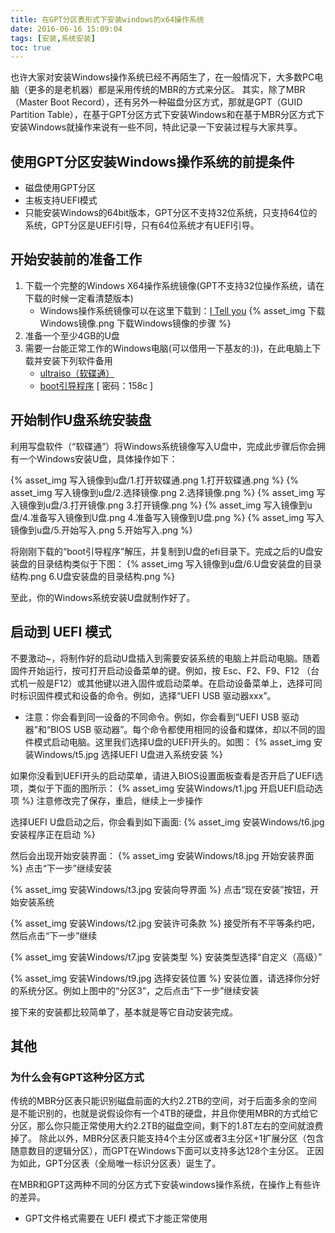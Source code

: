 ```yaml
---
title: 在GPT分区表形式下安装windows的x64操作系统
date: 2016-06-16 15:09:04
tags: [安装,系统安装]
toc: true
---
```

也许大家对安装Windows操作系统已经不再陌生了，在一般情况下，大多数PC电脑（更多的是老机器）都是采用传统的MBR的方式来分区。
其实，除了MBR（Master Boot Record），还有另外一种磁盘分区方式，那就是GPT（GUID Partition Table），在基于GPT分区方式下安装Windows和在基于MBR分区方式下安装Windows就操作来说有一些不同，特此记录一下安装过程与大家共享。
<!-- more --> 

## 使用GPT分区安装Windows操作系统的前提条件
- 磁盘使用GPT分区
- 主板支持UEFI模式
- 只能安装Windows的64bit版本，GPT分区不支持32位系统，只支持64位的系统，GPT分区是UEFI引导，只有64位系统才有UEFI引导。

## 开始安装前的准备工作
1. 下载一个完整的Windows X64操作系统镜像(GPT不支持32位操作系统，请在下载的时候一定看清楚版本)
	- Windows操作系统镜像可以在这里下载到：[I Tell you](http://itellyou.cn/)
	{% asset_img 下载Windows镜像.png 下载Windows镜像的步骤 %}
2. 准备一个至少4GB的U盘
4. 需要一台能正常工作的Windows电脑(可以借用一下基友的:))，在此电脑上下载并安装下列软件备用
	- [ultraiso（软碟通）](http://rj.baidu.com/soft/detail/11522.html)
	- [boot引导程序](http://pan.baidu.com/s/1geD00Fp) [ 密码：158c ]

## 开始制作U盘系统安装盘
利用写盘软件（“软碟通”）将Windows系统镜像写入U盘中，完成此步骤后你会拥有一个Windows安装U盘，具体操作如下：

{% asset_img 写入镜像到u盘/1.打开软碟通.png 1.打开软碟通.png %}
{% asset_img 写入镜像到u盘/2.选择镜像.png 2.选择镜像.png %}
{% asset_img 写入镜像到u盘/3.打开镜像.png 3.打开镜像.png %}
{% asset_img 写入镜像到u盘/4.准备写入镜像到U盘.png 4.准备写入镜像到U盘.png %}
{% asset_img 写入镜像到u盘/5.开始写入.png 5.开始写入.png %}

将刚刚下载的“boot引导程序”解压，并复制到U盘的efi目录下。完成之后的U盘安装盘的目录结构类似于下图：
{% asset_img 写入镜像到u盘/6.U盘安装盘的目录结构.png 6.U盘安装盘的目录结构.png %}

至此，你的Windows系统安装U盘就制作好了。

## 启动到 UEFI 模式
不要激动~，将制作好的启动U盘插入到需要安装系统的电脑上并启动电脑。随着固件开始运行，按可打开启动设备菜单的键。例如，按 Esc、F2、F9、F12 （台式机一般是F12）或其他键以进入固件或启动菜单。在启动设备菜单上，选择可同时标识固件模式和设备的命令。例如，选择“UEFI USB 驱动器xxx”。
- 注意：你会看到同一设备的不同命令。例如，你会看到“UEFI USB 驱动器”和“BIOS USB 驱动器”。每个命令都使用相同的设备和媒体，却以不同的固件模式启动电脑。这里我们选择U盘的UEFI开头的。如图：
{% asset_img 安装Windows/t5.jpg 选择UEFI U盘进入系统安装 %}

如果你没看到UEFI开头的启动菜单，请进入BIOS设置面板查看是否开启了UEFI选项，类似于下面的图所示：
{% asset_img 安装Windows/t1.jpg 开启UEFI启动选项 %}
注意修改完了保存，重启，继续上一步操作

选择UEFI U盘启动之后，你会看到如下画面:
{% asset_img 安装Windows/t6.jpg 安装程序正在启动 %}

然后会出现开始安装界面：
{% asset_img 安装Windows/t8.jpg 开始安装界面 %}
点击“下一步”继续安装

{% asset_img 安装Windows/t3.jpg 安装向导界面 %}
点击“现在安装”按钮，开始安装系统

{% asset_img 安装Windows/t2.jpg 安装许可条款 %}
接受所有不平等条约吧，然后点击“下一步”继续

{% asset_img 安装Windows/t7.jpg 安装类型 %}
安装类型选择“自定义（高级）”

{% asset_img 安装Windows/t9.jpg 选择安装位置 %}
安装位置，请选择你分好的系统分区。例如上图中的“分区3”，之后点击“下一步”继续安装

接下来的安装都比较简单了，基本就是等它自动安装完成。

## 其他

### 为什么会有GPT这种分区方式
传统的MBR分区表只能识别磁盘前面的大约2.2TB的空间，对于后面多余的空间是不能识别的，也就是说假设你有一个4TB的硬盘，并且你使用MBR的方式给它分区，那么你只能正常使用大约2.2TB的磁盘空间，剩下的1.8T左右的空间就浪费掉了。
除此以外，MBR分区表只能支持4个主分区或者3主分区+1扩展分区（包含随意数目的逻辑分区），而GPT在Windows下面可以支持多达128个主分区。
正因为如此，GPT分区表（全局唯一标识分区表）诞生了。


在MBR和GPT这两种不同的分区方式下安装windows操作系统，在操作上有些许的差异。
- GPT文件格式需要在 UEFI 模式下才能正常使用



